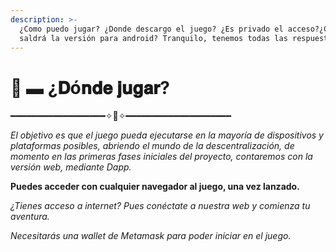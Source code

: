 ```yaml
---
description: >-
  ¿Como puedo jugar? ¿Donde descargo el juego? ¿Es privado el acceso?¿Cuando
  saldrá la versión para android? Tranquilo, tenemos todas las respuestas.
---
```


# 🤖 ▬ ¿𝐃ó𝐧𝐝𝐞 𝐣𝐮𝐠𝐚𝐫?

━━━━━━━━━━━━━━━━━━✧🤖✧━━━━━━━━━━━━━━━━━━━━

_El objetivo es que el juego pueda ejecutarse en la mayoría de dispositivos y plataformas posibles,  abriendo el mundo de la descentralización, de momento en las primeras fases iniciales del proyecto, contaremos con la versión web, mediante Dapp._

**Puedes acceder con cualquier navegador al juego, una vez lanzado.**

_¿Tienes acceso a internet? Pues conéctate a nuestra web y comienza tu aventura._

_Necesitarás una wallet de Metamask para poder iniciar en el juego._
